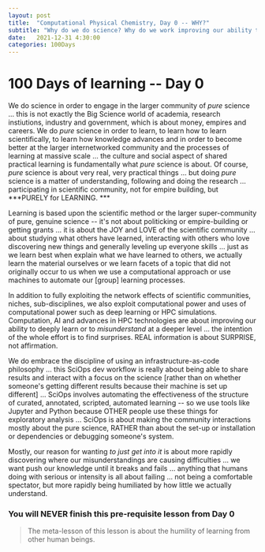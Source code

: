 ```yaml
---
layout: post
title:  "Computational Physical Chemistry, Day 0 -- WHY?"
subtitle: "Why do we do science? Why do we work improving our ability to learn and build knowledge"
date:   2021-12-31 4:30:00
categories: 100Days
---
```



# 100 Days of learning -- Day 0

We do science in order to engage in the larger community of *pure* science ... this is not exactly the Big Science world of academia, research instiutions, industry and government, which is about money, empires and careers.  We do *pure* science in order to learn, to learn how to learn scientifically, to learn how knowledge advances and in order to become better at the larger internetworked community and the processes of learning at massive scale ... the culture and social aspect of shared practical learning is fundamentally what *pure* science is about. Of course, *pure* science is about very real, very practical things ... but doing *pure* science is a matter of understanding, following and doing the research ... participating in scientific community, not for empire building, but ***PURELY for LEARNING. ***

Learning is based upon the scientific method or the larger super-community of pure, genuine science -- it's not about politicking or empire-building or getting grants ... it is about the JOY and LOVE of the scientific community ... about studying what others have learned, interacting with others who love discovering new things and generally leveling up everyone skills ... just as we learn best when explain what we have learned to others, we actually learn the material ourselves or we learn facets of a topic that did not originally occur to us when we use a computational approach or use machines to automate our [group] learning processes.

In addition to fully exploiting the network effects of scientific communities, niches, sub-disciplines, we also exploit computational power and uses of computational power such as deep learning or HPC simulations. Computation, AI and advances in HPC technologies are about improving our ability to deeply learn or to *misunderstand* at a deeper level ... the intention of the whole effort is to find surprises.  REAL information is about SURPRISE, not affirmation.

We do embrace the discipline of using an infrastructure-as-code philosophy ... this SciOps dev workflow is really about being able to share results and interact with a focus on the science [rather than on whether someone's getting different results because their machine is set up different] ... SciOps involves automating the effectiveness of the structure of curated, annotated, scripted, automated learning -- so we use tools like Jupyter and Python because OTHER people use these things for exploratory analysis ... SciOps is about making the community interactions mostly about the pure science, RATHER than about the set-up or installation or dependencies or debugging someone's system.

Mostly, our reason for wanting *to just get into it* is about more rapidly discovering where our misunderstandings are causing difficulties ...  we want push our knowledge until it breaks and fails ... anything that humans doing with serious or intensity is all about failing ... not being a comfortable spectator, but more rapidly being humiliated by how little we actually understand.

### You will NEVER finish this pre-requisite lesson from Day 0

> The meta-lesson of this lesson is about the humility of learning from other human beings.